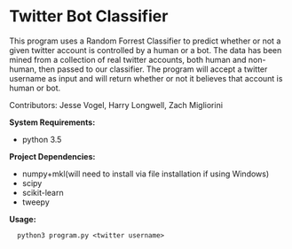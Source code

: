 # Twitter Bot Classifier
This program uses a Random Forrest Classifier to predict whether or not a given twitter account is controlled by a human or a bot. The data has been mined from a collection of real twitter accounts, both human and non-human, then passed to our classifier. The program will accept a twitter username as input and will return whether or not it believes that account is human or bot.

Contributors: Jesse Vogel, Harry Longwell, Zach Migliorini

**System Requirements:**
- python 3.5

**Project Dependencies:**
- numpy+mkl(will need to install via file installation if using Windows)
- scipy
- scikit-learn
- tweepy

**Usage:**
```
  python3 program.py <twitter username>
```
